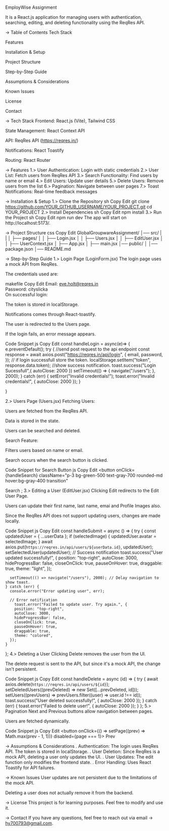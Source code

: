 EmployWise Assignment

It is a React.js application for managing users with authentication, searching, editing, and deleting functionality using the ReqRes API.

-> Table of Contents
Tech Stack

Features

Installation & Setup

Project Structure

Step-by-Step Guide

Assumptions & Considerations

Known Issues

License

Contact


-> Tech Stack
Frontend: React.js (Vite), Tailwind CSS

State Management: React Context API

API: ReqRes API (https://reqres.in/)

Notifications: React Toastify

Routing: React Router

-> Features
1.> User Authentication: Login with static credentials
2.> User List: Fetch users from ReqRes API
3.> Search Functionality: Find users by name or email
4.> Edit Users: Update user details
5.> Delete Users: Remove users from the list
6.> Pagination: Navigate between user pages
7.> Toast Notifications: Real-time feedback messages

-> Installation & Setup
1.> Clone the Repository
sh
Copy
Edit
git clone https://github.com/YOUR_GITHUB_USERNAME/YOUR_PROJECT.git
cd YOUR_PROJECT
2.> Install Dependencies
sh
Copy
Edit
npm install
3.> Run the Project
sh
Copy
Edit
npm run dev
The app will start on http://localhost:5173/.

-> Project Structure
css
Copy
Edit
GlobalGroupwareAssignment/
│── src/
|   |
│   ├── pages/
│   │   ├── Login.jsx
│   │   ├── Users.jsx
│   │   ├── EditUser.jsx
│   │   ├── UserContext.jsx
│   ├── App.jsx
│   ├── main.jsx
│── public/
│
│── package.json
│── README.md


-> Step-by-Step Guide
1.> Login Page (LoginForm.jsx)
The login page uses a mock API from ReqRes.

The credentials used are:

makefile
Copy
Edit
Email: eve.holt@reqres.in  
Password: cityslicka  
On successful login:

The token is stored in localStorage.

Notifications comes through React-toastify.

The user is redirected to the Users page.

If the login fails, an error message appears.

Code Snippet
js
Copy
Edit
const handleLogin = async(e)=> {
    e.preventDefault();
    try {
        //send post request to the api endpoint
        const response = await axios.post("https://reqres.in/api/login", { 
          email,
          password,
        });
        // if login successfull store the token.
        localStorage.setItem("token", response.data.token);
        //show success notification.
        toast.success("Login Sucessfull",{ autoClose: 2000 })
        setTimeout(() => {
            navigate("/users");
          }, 2000);
      } catch (err) {
        setError("Invalid credentials!");
        toast.error("Invalid credentials!", { autoClose: 2000 });
    }
    
  }

2.> Users Page (Users.jsx)
Fetching Users:

Users are fetched from the ReqRes API.

Data is stored in the state.

Users can be searched and deleted.

Search Feature:

Filters users based on name or email.

Search occurs when the search button is clicked.

Code Snippet for Search Button
js
Copy
Edit
<button
  onClick={handleSearch}
  className="p-3 bg-green-500 text-gray-700 rounded-md hover:bg-gray-400 transition"
>
  Search
</button>;
3.> Editing a User (EditUser.jsx)
Clicking Edit redirects to the Edit User Page.

Users can update their first name, last name, emai and Profile Images also.

Since the ReqRes API does not support updating users, changes are made locally.

Code Snippet
js
Copy
Edit
const handleSubmit = async () => {
    try {
      const updatedUser = { ...userData };
      if (selectedImage) {
        updatedUser.avatar = selectedImage;
      }
      await axios.put(`https://reqres.in/api/users/${userData.id}`, updatedUser);
      setSelectedUser(updatedUser);
      // Success notification
        toast.success("User updated successfully!", {
        position: "top-right",
        autoClose: 3000,
        hideProgressBar: false,
        closeOnClick: true,
        pauseOnHover: true,
        draggable: true,
        theme: "light",
      });
  
      setTimeout(() => navigate("/users"), 2000); // Delay navigation to show toast.
    } catch (err) {
      console.error("Error updating user", err);

      // Error notification
        toast.error("Failed to update user. Try again.", {
        position: "top-right",
        autoClose: 3000,
        hideProgressBar: false,
        closeOnClick: true,
        pauseOnHover: true,
        draggable: true,
        theme: "colored",
      });
    }
  };
4.> Deleting a User
Clicking Delete removes the user from the UI.

The delete request is sent to the API, but since it's a mock API, the change isn't persistent.

Code Snippet
js
Copy
Edit
const handleDelete = async (id) => {
  try {
    await axios.delete(`https://reqres.in/api/users/${id}`);
    setDeletedUsers((prevDeleted) => new Set([...prevDeleted, id]));
    setUsers((prevUsers) => prevUsers.filter((user) => user.id !== id));
    toast.success("User deleted successfully!", { autoClose: 2000 });
  } catch (err) {
    toast.error("Failed to delete user!", { autoClose: 2000 });
  }
};
5.> Pagination
Next and Previous buttons allow navigation between pages.

Users are fetched dynamically.

Code Snippet
js
Copy
Edit
<button onClick={() => setPage((prev) => Math.max(prev - 1, 1))} disabled={page === 1}>
  Prev
</button>

-> Assumptions & Considerations
. Authentication: The login uses ReqRes API. The token is stored in localStorage.
. User Deletion: Since ReqRes is a mock API, deleting a user only updates the UI.
. User Updates: The edit function only modifies the frontend state.
. Error Handling: Uses React Toastify for API failures.

-> Known Issues
User updates are not persistent due to the limitations of the mock API.

Deleting a user does not actually remove it from the backend.

-> License
This project is for learning purposes. Feel free to modify and use it.

-> Contact
If you have any questions, feel free to reach out via email -> hy700793@gmail.com.